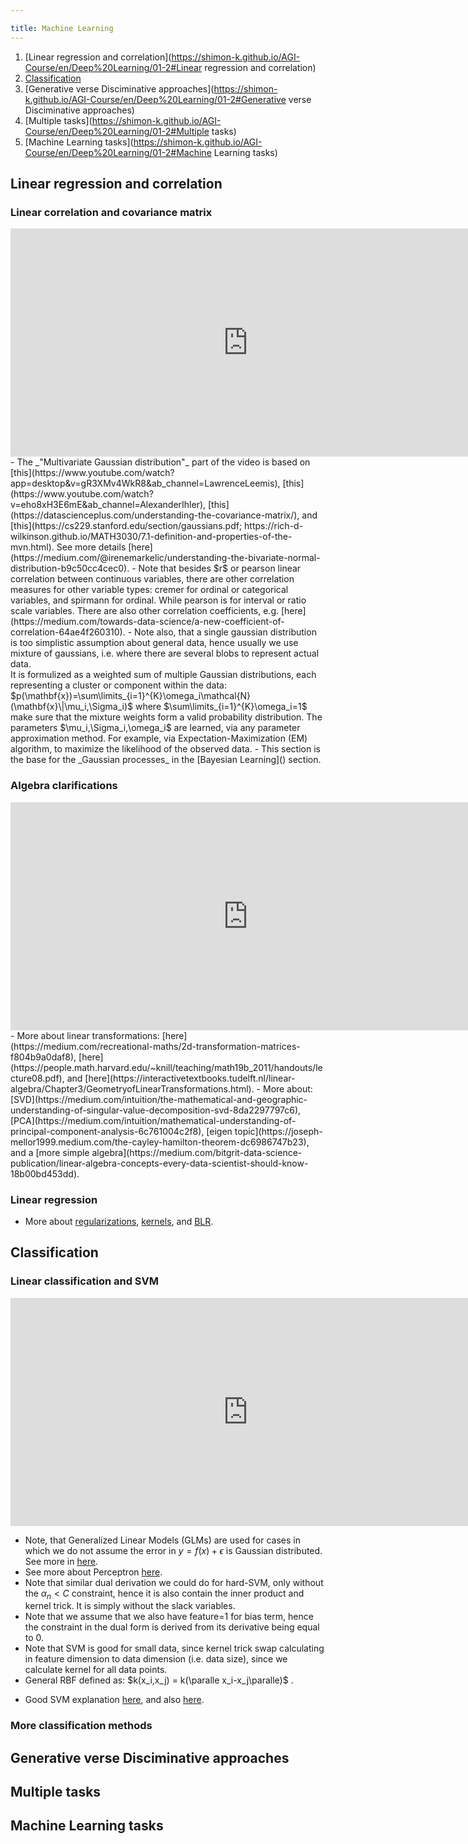 ```yaml
---

title: Machine Learning
---
```



1. [Linear regression and correlation](https://shimon-k.github.io/AGI-Course/en/Deep%20Learning/01-2#Linear regression and correlation)
2. [Classification](https://shimon-k.github.io/AGI-Course/en/Deep%20Learning/01-2#CLASSIFICATION)
3. [Generative verse Disciminative approaches](https://shimon-k.github.io/AGI-Course/en/Deep%20Learning/01-2#Generative verse Disciminative approaches)
4. [Multiple tasks](https://shimon-k.github.io/AGI-Course/en/Deep%20Learning/01-2#Multiple tasks)
5. [Machine Learning tasks](https://shimon-k.github.io/AGI-Course/en/Deep%20Learning/01-2#Machine Learning tasks)







<a id="Linear regression and correlation"> </a>
## Linear regression and correlation


### Linear correlation and covariance matrix
<iframe width="760" height="365" src="https://www.youtube.com/embed/532siGy0b50" title="Linear correlation and covariance matrix" frameborder="0" allow="accelerometer; autoplay; clipboard-write; encrypted-media; gyroscope; picture-in-picture; web-share" referrerpolicy="strict-origin-when-cross-origin" allowfullscreen></iframe>
- The _"Multivariate Gaussian distribution"_ part of the video is based on [this](https://www.youtube.com/watch?app=desktop&v=gR3XMv4WkR8&ab_channel=LawrenceLeemis), [this](https://www.youtube.com/watch?v=eho8xH3E6mE&ab_channel=AlexanderIhler), [this](https://datascienceplus.com/understanding-the-covariance-matrix/), and [this](https://cs229.stanford.edu/section/gaussians.pdf; https://rich-d-wilkinson.github.io/MATH3030/7.1-definition-and-properties-of-the-mvn.html). See more details [here](https://medium.com/@irenemarkelic/understanding-the-bivariate-normal-distribution-b9c50cc4cec0).
- Note that besides $r$ or pearson linear correlation between continuous variables, there are other correlation measures for other variable types: cremer for ordinal or categorical variables, and spirmann for ordinal. While pearson is for interval or ratio scale variables. There are also other correlation coefficients, e.g. [here](https://medium.com/towards-data-science/a-new-coefficient-of-correlation-64ae4f260310).
- Note also, that a single gaussian distribution is too simplistic assumption about general data, hence usually we use mixture of gaussians, i.e. where there are several blobs to represent actual data. <br/>
It is formulized as a weighted sum of multiple Gaussian distributions, each representing a cluster or component within the data: $p(\mathbf{x})=\sum\limits_{i=1}^{K}\omega_i\mathcal{N}(\mathbf{x}\|\mu_i,\Sigma_i)$ where $\sum\limits_{i=1}^{K}\omega_i=1$ make sure that the mixture weights form a valid probability distribution. The parameters $\mu_i,\Sigma_i,\omega_i$ are learned, via any parameter approximation method. For example, via Expectation-Maximization (EM) algorithm, to maximize the likelihood of the observed data.
- This section is the base for the _Gaussian processes_ in the [Bayesian Learning]() section.


### Algebra clarifications
<iframe width="760" height="365" src="https://www.youtube.com/embed/TZ1Rm4iDqG0" title="Algebra clarifications" frameborder="0" allow="accelerometer; autoplay; clipboard-write; encrypted-media; gyroscope; picture-in-picture; web-share" referrerpolicy="strict-origin-when-cross-origin" allowfullscreen></iframe>
- More about linear transformations: [here](https://medium.com/recreational-maths/2d-transformation-matrices-f804b9a0daf8), [here](https://people.math.harvard.edu/~knill/teaching/math19b_2011/handouts/lecture08.pdf), and [here](https://interactivetextbooks.tudelft.nl/linear-algebra/Chapter3/GeometryofLinearTransformations.html).
- More about: [SVD](https://medium.com/intuition/the-mathematical-and-geographic-understanding-of-singular-value-decomposition-svd-8da2297797c6), [PCA](https://medium.com/intuition/mathematical-understanding-of-principal-component-analysis-6c761004c2f8), [eigen topic](https://joseph-mellor1999.medium.com/the-cayley-hamilton-theorem-dc6986747b23), and a [more simple algebra](https://medium.com/bitgrit-data-science-publication/linear-algebra-concepts-every-data-scientist-should-know-18b00bd453dd).


### Linear regression


- More about [regularizations](https://medium.com/intuition/understanding-l1-and-l2-regularization-with-analytical-and-probabilistic-views-8386285210fc), [kernels](https://medium.com/the-quantastic-journal/mathematical-understanding-of-gaussian-process-eaffc9c8a6d6), and [BLR](https://medium.com/intuition/gentle-introduction-of-bayesian-linear-regression-c83da6b0d1f7).




<a id="CLASSIFICATION"> </a>
## Classification


### Linear classification and SVM

<iframe width="760" height="365" src="https://www.youtube.com/embed/EcXmMzuVRMs" title="Linear classification and SVM (partial)" frameborder="0" allow="accelerometer; autoplay; clipboard-write; encrypted-media; gyroscope; picture-in-picture; web-share" referrerpolicy="strict-origin-when-cross-origin" allowfullscreen></iframe>



- Note, that Generalized Linear Models (GLMs) are used for cases in which we do not assume the error in $y=f(x)+\epsilon$ is Gaussian distributed. See more in [here](https://en.wikipedia.org/wiki/Generalized_linear_model).
- See more about Perceptron [here](https://en.wikipedia.org/wiki/Perceptron).
- Note that similar dual derivation we could do for hard-SVM, only without the $\alpha_n<C$ constraint, hence it is also contain the inner product and kernel trick. It is simply without the slack variables.
- Note that we assume that we also have feature=1 for bias term, hence the constraint in the dual form is derived from its derivative being equal to 0.
- Note that SVM is good for small data, since kernel trick swap calculating in feature dimension to data dimension (i.e. data size), since we calculate kernel for all data points.
- General RBF defined as: $k(x_i,x_j) = k(\paralle x_i-x_j\paralle)$ .
<!-- - Just like SVM allow non-linear features, Generalized Additive Models (GAMs) allow for non-linear features, e.g. splines used in GAMs. See more in XAI course in AICourses.docx. Also while PCA assumes linear correlations within the data, for non-linear we use kernel-PCA, like here… (ADD THIS IDEA IN BAYESIAN SLIDES IN CUBE ILLUSTRATION OF KERNEL-REGRESSION-GP)-->

- Good SVM explanation [here](https://medium.com/@kuriko-iwai/building-soft-margin-kernel-svms-ddf41684d418), and also [here](https://tomerkoren.notion.site/Recitation-4-Convex-Functions-and-the-SVM-optimization-problem-1cd6faf627a280e08188eef59c451b9f).



### More classification methods



<a id="Generative verse Disciminative approaches"> </a>
## Generative verse Disciminative approaches





<a id="Multiple tasks"> </a>
## Multiple tasks




<a id="Machine Learning tasks"> </a>
## Machine Learning tasks
